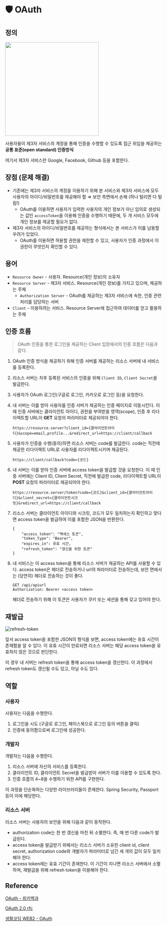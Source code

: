 # 🛡️ OAuth

## 정의

<img width=300 src="https://user-images.githubusercontent.com/59721541/148330483-27a4a07a-b0db-46dd-9479-3a1751142e9a.png" />

사용자들이 제3자 서비스의 계정을 통해 인증을 수행할 수 있도록 접근 위임을 제공하는 **공통 표준(open standard) 인증방식**

여기서 제3자 서비스란 Google, Facebook, Github 등을 포함한다.

## 장점 (문제 해결)

- 기존에는 제3자 서비스의 계정을 이용하기 위해 본 서비스와 제3자 서비스에 모두 사용자의 아이디/비밀번호를 제공해야 함 ⇒ 보안 측면에서 손해 (하나 털리면 다 털림!)
    - OAuth를 이용하면 사용자가 입력한 사용자의 개인 정보가 아닌 임의로 생성되는 값인 `accessToken`을 이용해 인증을 수행하기 때문에, 두 개 서비스 모두에 개인 정보를 제공할 필요가 없다.
- 제3자 서비스의 아이디/비밀번호를 제공하는 형식에서는 본 서비스가 이를 남용할 우려가 있었다.
    - OAuth를 이용하면 허용할 권한을 제한할 수 있고, 사용자가 인증 과정에서 이 권한이 무엇인지 확인할 수 있다.

## 용어

- `Resource Owner` - 사용자. Resource(개인 정보)의 소유자
- `Resource Server` - 제3자 서비스. Resource(개인 정보)를 가지고 있으며, 제공하는 주체
    - `Authorization Server` - OAuth를 제공하는 제3자 서비스에 속한, 인증 관련 처리를 담당하는 서버
- `Client` - 이용하려는 서비스. Resource Server에 접근하여 데이터를 얻고 활용하는 주체

## 인증 흐름

> OAuth 인증을 통한 로그인을 제공하는 Client 입장에서의 인증 흐름은 다음과 같다.

1. OAuth 인증 방식을 제공하기 위해 인증 서버를 제공하는 리소스 서버에 내 서비스를 등록한다.
2. 리소스 서버는 차후 등록된 서비스의 인증을 위해 `Client ID`, `Client Secret`을 발급한다.
3. 사용자가 OAuth 로그인(구글로 로그인, 카카오로 로그인 등)을 요청한다.
4. 내 서버는 이를 받아 사용자를 인증 서버가 제공하는 인증 페이지로 이동시킨다.
이 때 인증 서버에는 클라이언트 아이디, 권한을 부여받을 영역(scope), 인증 후 리다이렉트할 URL이 **GET** 요청의 파라미터로 제공되어야 한다.
    
    ```
    https://resource.server?client_id={클라이언트아이디}&scope=email,profile...&redirect_url=https://client/callback
    ```
    
1. 사용자가 인증을 수행(동의)하면 리소스 서버는 code를 발급한다.
code는 직전에 제공한 리다이렉트 URL로 사용자를 리다이렉트시키며 제공된다.
    
    ```
    https://client/callback?code={코드}
    ```
    
1. 내 서버는 이를 받아 인증 서버에 access token을 발급할 것을 요청한다.
이 때 인증 서버에는 Client ID, Client Secret, 직전에 발급한 code, 리다이렉트할 URL이 **POST** 요청의 파라미터로 제공되어야 한다.
    
    ```
    https://resource.server/token?code={코드}&client_id={클라이언트아이디}&client_secret={클라이언트시크릿}&redirect_url=https://client/callback
    ```
    
1. 리소스 서버는 클라이언트 아이디와 시크릿, 코드가 모두 일치하는지 확인하고 맞다면 access token을 발급하여 이를 포함한 JSON을 반환한다.
    
    ```
    {
    	"access_token": "액세스 토큰",
    	"token_type": "Bearer",
    	"expires_in": 유효 시간,
    	"refresh_token": "갱신을 위한 토큰"
    }
    ```
    
2. 내 서비스는 이 access token을 통해 리소스 서버가 제공하는 API를 사용할 수 있다.
access token은 헤더로 전송하거나 url의 파라미터로 전송하는데, 보안 면에서는 (당연히) 헤더로 전송하는 것이 좋다.
    
    ```
    GET /api/apiurl
    Authorization: Bearer <access token>
    ```
    
    헤더로 전송하기 위해 이 토큰은 사용자가 쿠키 또는 세션을 통해 갖고 있어야 한다.
    

## 재발급

![refresh-token](https://user-images.githubusercontent.com/59721541/148330540-ad2480a2-bad1-4a22-b097-52c130021f1b.png)

앞서 access token을 포함한 JSON의 형식을 보면, access token에는 유효 시간이 존재함을 알 수 있다. 이 유효 시간이 만료되면 리소스 서버는 해당 access token을 유효하지 않은 것으로 판단한다.

이 경우 내 서버는 refresh token을 통해 access token을 갱신한다. 이 과정에서 refresh token도 갱신될 수도 있고, 아닐 수도 있다.

## 역할

### 사용자

사용자는 다음을 수행한다.

1. 로그인을 시도 (구글로 로그인, 페이스북으로 로그인 등의 버튼을 클릭)
2. 인증에 동의함으로써 로그인에 성공한다.

### 개발자

개발자는 다음을 수행한다.

1. 리소스 서버에 자신의 서비스를 등록한다.
2. 클라이언트 ID, 클라이언트 Secret을 발급받아 서버가 이를 이용할 수 있도록 한다.
3. 인증 흐름의 4~8을 수행하기 위한 API를 구현한다.

이 과정을 단순화하는 다양한 라이브러리들이 존재한다. Spring Security, Passport 등이 이에 해당한다.

### 리소스 서버

리소스 서버는 사용자의 보안을 위해 다음과 같이 동작한다.

- authorization code는 한 번 갱신을 마친 뒤 소멸한다. 즉, 매 번 다른 code가 발급된다.
- access token을 발급받기 위해서는 리소스 서버가 소유한 client id, client secret, authorization code와 개발자가 파라미터로 넘긴 세 개의 값이 모두 일치해야 한다.
- access token에는 유효 기간이 존재한다. 이 기간이 지나면 리소스 서버에서 소멸하며, 재발급을 위해 refresh token을 이용해야 한다.

## Reference

[OAuth - 위키백과](https://ko.wikipedia.org/wiki/OAuth)

[OAuth 2.0 rfc](https://datatracker.ietf.org/doc/html/rfc6749)

[생활코딩 WEB2 - OAuth](https://www.youtube.com/playlist?list=PLuHgQVnccGMA4guyznDlykFJh28_R08Q-)
